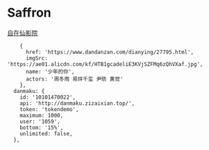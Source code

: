 # Saffron
[自在仙影院](https://zizaixian.top)

        {
          href: 'https://www.dandanzan.com/dianying/27795.html',
          imgSrc: 'https://ae01.alicdn.com/kf/HTB1gcadeliE3KVjSZFMq6zQhVXaf.jpg',
          name: '少年的你',
          actors: '周冬雨 易烊千玺 尹昉 黄觉'
        },
      danmaku: {
        id: '10101470022',
        api: 'http://danmaku.zizaixian.top/',
        token: 'tokendemo',
        maximum: 1000,
        user: '1059',
        bottom: '15%',
        unlimited: false,
      },